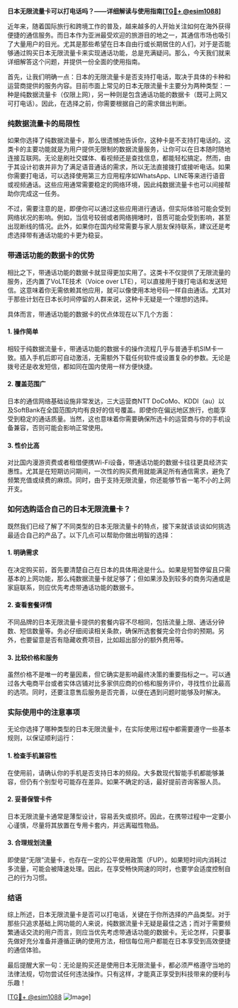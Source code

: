 **日本无限流量卡可以打电话吗？——详细解读与使用指南[[TG💪+ @esim1088](https://t.me/s/esim1088)]**

近年来，随着国际旅行和跨境工作的普及，越来越多的人开始关注如何在海外获得便捷的通信服务。而日本作为亚洲最受欢迎的旅游目的地之一，其通信市场也吸引了大量用户的目光。尤其是那些希望在日本自由行或长期居住的人们，对于是否能够通过购买日本无限流量卡来实现通话功能，总是充满疑问。那么，今天我们就来详细解答这个问题，并提供一份全面的使用指南。

首先，让我们明确一点：日本的无限流量卡是否支持打电话，取决于具体的卡种和运营商提供的服务内容。目前市面上常见的日本无限流量卡主要分为两种类型：一种是纯数据流量卡（仅限上网），另一种则是包含通话功能的数据卡（既可上网又可打电话）。因此，在选择之前，你需要根据自己的需求做出判断。

### 纯数据流量卡的局限性

如果你选择了纯数据流量卡，那么很遗憾地告诉你，这种卡是不支持打电话的。这类卡的主要功能就是为用户提供无限制的数据流量服务，让你可以在日本随时随地连接互联网。无论是刷社交媒体、看视频还是查找信息，都能轻松搞定。然而，由于其设计初衷并非为了满足语音通话的需求，所以无法直接拨打或接听电话。如果你需要打电话，可以选择使用第三方应用程序如WhatsApp、LINE等来进行语音或视频通话。这些应用通常需要稳定的网络环境，因此纯数据流量卡也可以间接帮助你完成这一任务。

不过，需要注意的是，即便你可以通过这些应用进行通话，但实际体验可能会受到网络状况的影响。例如，当信号较弱或者网络拥堵时，音质可能会受到影响，甚至出现断线的情况。此外，如果你在国内经常需要与家人朋友保持联系，建议还是考虑选择带有通话功能的卡更为稳妥。

### 带通话功能的数据卡的优势

相比之下，带通话功能的数据卡就显得更加实用了。这类卡不仅提供了无限流量的服务，还内置了VoLTE技术（Voice over LTE），可以直接用于拨打电话和发送短信。这意味着你无需依赖其他应用，就可以像使用本地号码一样自由通话。尤其对于那些计划在日本长时间停留的人群来说，这种卡无疑是一个理想的选择。

具体而言，带通话功能的数据卡的优点体现在以下几个方面：

#### 1. **操作简单**
   相较于纯数据流量卡，带通话功能的数据卡的操作流程几乎与普通手机SIM卡一致。插入手机后即可自动激活，无需额外下载任何软件或设置复杂的参数。无论是拨号还是收发短信，都如同在国内使用一样方便快捷。

#### 2. **覆盖范围广**
   日本的通信网络基础设施非常发达，三大运营商NTT DoCoMo、KDDI（au）以及SoftBank在全国范围内均有良好的信号覆盖。即使你在偏远地区旅行，也能享受到稳定的通话质量。当然，这也意味着你需要确保所选卡的运营商与你的手机设备兼容，否则可能会影响正常使用。

#### 3. **性价比高**
   对比国内漫游资费或者租借便携Wi-Fi设备，带通话功能的数据卡往往更具经济实惠性。尤其是在短期访问期间，一次性的购买费用就能满足所有通信需求，避免了频繁充值或续费的麻烦。同时，由于支持无限流量，你还能够节省一笔不小的上网开支。

### 如何选购适合自己的日本无限流量卡？

既然我们已经了解了不同类型的日本无限流量卡的特点，接下来就该谈谈如何挑选最适合自己的产品了。以下几点可以帮助你做出明智的选择：

#### 1. **明确需求**
   在决定购买前，首先要清楚自己在日本的具体用途是什么。如果是短暂停留且只需基本的上网功能，那么纯数据流量卡就足够了；但如果涉及到较多的商务沟通或是家庭联系，则应优先考虑带通话功能的数据卡。

#### 2. **查看套餐详情**
   不同品牌的日本无限流量卡提供的套餐内容不尽相同，包括流量上限、通话分钟数、短信数量等。务必仔细阅读相关条款，确保所选套餐完全符合你的预期。另外，也要留意是否有隐藏收费项目，比如超出部分的额外费用等。

#### 3. **比较价格和服务**
   虽然价格不是唯一的考量因素，但它确实是影响最终决策的重要指标之一。可以通过各大电商平台或者实体店铺对比多家供应商的价格和服务评价，寻找性价比最高的选项。同时，还要注意售后服务是否完善，以便在遇到问题时能够及时解决。

### 实际使用中的注意事项

无论你选择了哪种类型的日本无限流量卡，在实际使用过程中都需要遵守一些基本规则，以保证顺利运行：

#### 1. **检查手机兼容性**
   在使用前，请确认你的手机是否支持日本的频段。大多数现代智能手机都能够兼容，但仍有个别型号可能存在差异。如果不确定的话，最好提前咨询客服人员。

#### 2. **妥善保管卡件**
   日本无限流量卡通常是薄型设计，容易丢失或损坏。因此，在携带过程中一定要小心谨慎，尽量将其放置在专用卡套内，并远离磁性物品。

#### 3. **合理规划流量**
   即使是“无限”流量卡，也存在一定的公平使用政策（FUP）。如果短时间内消耗过多流量，可能会被降速处理。因此，在享受畅快网速的同时，也要学会适度控制自己的行为习惯。

### 结语

综上所述，日本无限流量卡是否可以打电话，关键在于你所选择的产品类型。对于那些只追求基础上网功能的人来说，纯数据流量卡无疑是最佳之选；而对于需要频繁通话交流的用户而言，则应当优先考虑带通话功能的数据卡。无论怎样，只要事先做好充分准备并遵循正确的使用方法，相信每位用户都能在日本享受到高效便捷的通信体验。

最后提醒大家一句：无论是购买还是使用日本无限流量卡，都必须严格遵守当地的法律法规，切勿尝试任何违法操作。只有这样，才能真正享受到科技带来的便利与乐趣！

[[TG💪+ @esim1088](https://t.me/s/esim1088) ![Image](https://i.postimg.cc/4NQfJmqS/Snipaste-2025-05-13-00-14-12.png)]
